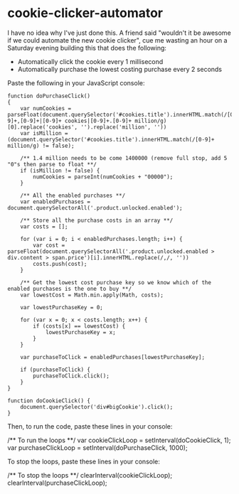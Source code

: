 # cookie-clicker-automator
I have no idea why I've just done this. A friend said "wouldn't it be awesome if we could automate the new cookie clicker", cue me wasting an hour on a Saturday evening building this that does the following:

- Automatically click the cookie every 1 millisecond
- Automatically purchase the lowest costing purchase every 2 seconds

Paste the following in your JavaScript console:

    function doPurchaseClick() 
    {
    	var numCookies = parseFloat(document.querySelector('#cookies.title').innerHTML.match(/[0-9]+,[0-9]+|[0-9]+ cookies|[0-9]+.[0-9]+ million/g)[0].replace('cookies', '').replace('million', ''))
    	var isMillion = (document.querySelector('#cookies.title').innerHTML.match(/[0-9]+ million/g) != false);
    
    	/** 1.4 million needs to be come 1400000 (remove full stop, add 5 "0"s then parse to float **/
    	if (isMillion != false) {
    		numCookies = parseInt(numCookies + "00000");
    	}
    	
    	/** All the enabled purchases **/
    	var enabledPurchases = document.querySelectorAll('.product.unlocked.enabled');
    	
    	/** Store all the purchase costs in an array **/
    	var costs = [];
    	
    	for (var i = 0; i < enabledPurchases.length; i++) {
    		var cost = parseFloat(document.querySelectorAll('.product.unlocked.enabled > div.content > span.price')[i].innerHTML.replace(/,/, ''))
    		costs.push(cost);
    	}
    	
    	/** Get the lowest cost purchase key so we know which of the enabled purchases is the one to buy **/
    	var lowestCost = Math.min.apply(Math, costs);
    	
    	var lowestPurchaseKey = 0;
    	
    	for (var x = 0; x < costs.length; x++) {
    		if (costs[x] == lowestCost) {
    			lowestPurchaseKey = x;
    		}
    	}
    	
    	var purchaseToClick = enabledPurchases[lowestPurchaseKey];
    	
    	if (purchaseToClick) {
    		purchaseToClick.click();
    	}
    }
    
    function doCookieClick() {
    	document.querySelector('div#bigCookie').click();
    }
  
Then, to run the code, paste these lines in your console:
  
  /** To run the loops **/
  var cookieClickLoop = setInterval(doCookieClick, 1);
  var purchaseClickLoop = setInterval(doPurchaseClick, 1000);
  
To stop the loops, paste these lines in your console:

  /** To stop the loops **/
  clearInterval(cookieClickLoop);
  clearInterval(purchaseClickLoop);
